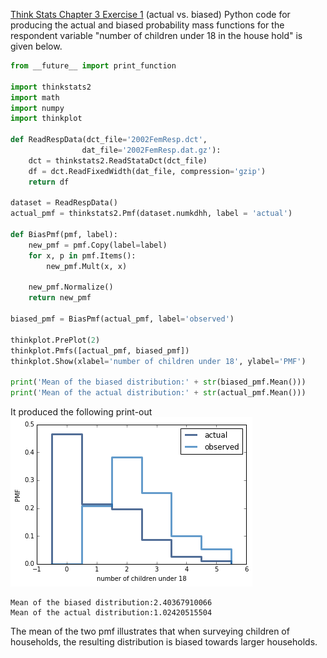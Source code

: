 [Think Stats Chapter 3 Exercise 1](http://greenteapress.com/thinkstats2/html/thinkstats2004.html#toc31) (actual vs. biased)
Python code for producing the actual and biased probability mass functions for the respondent variable "number of children under 18 in the house hold" is given below.
```python
from __future__ import print_function

import thinkstats2
import math
import numpy
import thinkplot

def ReadRespData(dct_file='2002FemResp.dct',
                dat_file='2002FemResp.dat.gz'):
    dct = thinkstats2.ReadStataDct(dct_file)
    df = dct.ReadFixedWidth(dat_file, compression='gzip')
    return df
    
dataset = ReadRespData()
actual_pmf = thinkstats2.Pmf(dataset.numkdhh, label = 'actual')

def BiasPmf(pmf, label):
    new_pmf = pmf.Copy(label=label)
    for x, p in pmf.Items():
        new_pmf.Mult(x, x)
        
    new_pmf.Normalize()
    return new_pmf

biased_pmf = BiasPmf(actual_pmf, label='observed')

thinkplot.PrePlot(2)
thinkplot.Pmfs([actual_pmf, biased_pmf])
thinkplot.Show(xlabel='number of children under 18', ylabel='PMF')

print('Mean of the biased distribution:' + str(biased_pmf.Mean()))
print('Mean of the actual distribution:' + str(actual_pmf.Mean()))
```
It produced the following print-out
<img src="Ex31.png" title="Ex31"/>
```
Mean of the biased distribution:2.40367910066
Mean of the actual distribution:1.02420515504
```
The mean of the two pmf illustrates that when surveying children of households, the resulting distribution is biased towards larger households.
